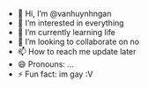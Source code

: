 - 👋 Hi, I’m @vanhuynhngan
- 👀 I’m interested in everything
- 🌱 I’m currently learning life
- 💞️ I’m looking to collaborate on no
- 📫 How to reach me update later
- 😄 Pronouns: ...
- ⚡ Fun fact: im gay :V

<!---
vanhuynhngan/vanhuynhngan is a ✨ special ✨ repository because its `README.md` (this file) appears on your GitHub profile.
You can click the Preview link to take a look at your changes.
--->
